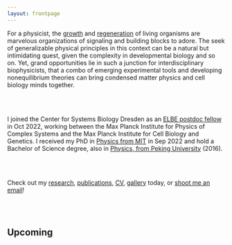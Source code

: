 ```yaml
---
layout: frontpage
---
```

<head>
<meta name="google-site-verification" content="tQTkntqf--gRoUTY2bDEMEVCEDTUDNGSliP75jh6fwY" />
<style>
.center {
  text-align: center;
}
</style>
</head>

<body> 

For a physicist, the <a href="https://www.pnas.org/doi/10.1073/pnas.2104191118#sm01">growth</a> and <a href="https://movie.rupress.org/video/10.1083/jcb.201203154/video-1">regeneration</a> of living organisms are marvelous organizations of signaling and building blocks to adore. The seek of generalizable physical principles in this context can be a natural but intimidating quest, given the complexity in developmental biology and so on. Yet, grand opportunities lie in such a junction for interdisciplinary biophysicists, that a combo of emerging experimental tools and developing nonequilibrium theories can bring condensed matter physics and cell biology minds together.
<!-- https://movie.rupress.org/video/10.1083/jcb.201203154/video-1 -->
<br><br>

I joined the Center for Systems Biology Dresden as an <a href="https://www.csbdresden.de/join-us/as-a-postdoc/">ELBE postdoc fellow</a> in Oct 2022, working between the Max Planck Institute for Physics of Complex Systems and the Max Planck Institute for Cell Biology and Genetics. I received my PhD in <a href="https://physics.mit.edu">Physics from MIT</a> in Sep 2022 and hold a Bachelor of Science degree, also in <a href="https://english.phy.pku.edu.cn">Physics, from Peking University</a> (2016).

<br><br>

Check out my <a href="/research-page.html">research</a>, <a href="/pub-page.html">publications</a>, <a href="{{ site.baseurl }}/pdfs/CV_JinghuiLiu_2022Oct.pdf">CV</a>, <a href="/aboutme.html">gallery</a> today, or <a href="mailto:jinghui.liu@pks.mpg.de">shoot me an email</a>!

<br><br>

<!-- I worked on the protein patterning process in dividing starfish eggs and more recently wound healing response in zebrafish. My research interest lies in understanding the organization principles of information-transmitting biological processes. -->

<!-- Combining tools of experiments, theory-driven analyses and numerical simulations, I took the sea star (<i>P. Miniata</i>) egg cell as a model system and studied <a href="\proj-turbulence.html">the organization principle of a developmental signaling process from a topological point of view</a>. Motivated by the information-processing nature of the biological process, we also explored and established <a href="\proj-braiding.html">the close correspondence between information loss and the topologically-significant braiding dynamics</a>. On the tool development perspective, I have designed and implemented <a href="\proj-optogenetics.html">an optogenetics system in the sea star egg cell to harness controllability in the mechanochemical machinery</a>. In the future I plan to continue pursuit on this line of research interest, <a href="\research-page.html#future">potentially in more sophisciated biological and physical settings.</a> -->

</body>

## Upcoming

<!-- ### Mar 19, 2021
I'm giving a talk at 2021 APS (virtual) on the braiding project: <a href="https://meetings.aps.org/Meeting/MAR21/Session/Y11.12">(Session Y11) Mechanics of Cells and Tissues VI</a>.
### Mar 17, 2021
My colleague and collaborator, Yu-Chen Chao @Harvard SEAS is giving a talk at 2021 APS (virtual) on the pattern-energentics project: <a href="https://meetings.aps.org/Meeting/MAR21/Session/M11.9">(Session M11) Mechanics of Cells and Tissues III</a>.
### Jan 5, 2021
My collaborator, Jan Totz @MIT Math is giving a talk on our braiding project at <a href="https://www.chem.fsu.edu/~steinbock/Nonlin21Program.html.">2021 Nonlinear Dynamics in STEM Symposium</a>!  -->


<!--Text can be **bold**, _italic_, or ~~strikethrough~~.

There should be whitespace between paragraphs.

There should be whitespace between paragraphs. We recommend including a README, or a file with information about your project.-->


<!--


# Header 1

This is a normal paragraph following a header. GitHub is a code hosting platform for version control and collaboration. It lets you and others work together on projects from anywhere.

## Header 2

> This is a blockquote following a header.
>
> When something is important enough, you do it even if the odds are not in your favor.

### Header 3

```js
// Javascript code with syntax highlighting.
var fun = function lang(l) {
  dateformat.i18n = require('./lang/' + l)
  return true;
}
```

```ruby
# Ruby code with syntax highlighting
GitHubPages::Dependencies.gems.each do |gem, version|
  s.add_dependency(gem, "= #{version}")
end
```

#### Header 4

*   This is an unordered list following a header.
*   This is an unordered list following a header.
*   This is an unordered list following a header.

##### Header 5

1.  This is an ordered list following a header.
2.  This is an ordered list following a header.
3.  This is an ordered list following a header.

###### Header 6

| head1        | head two          | three |
|:-------------|:------------------|:------|
| ok           | good swedish fish | nice  |
| out of stock | good and plenty   | nice  |
| ok           | good `oreos`      | hmm   |
| ok           | good `zoute` drop | yumm  |

### There's a horizontal rule below this.

* * *

### Here is an unordered list:

*   Item foo
*   Item bar
*   Item baz
*   Item zip

### And an ordered list:

1.  Item one
1.  Item two
1.  Item three
1.  Item four

### And a nested list:

- level 1 item
  - level 2 item
  - level 2 item
    - level 3 item
    - level 3 item
- level 1 item
  - level 2 item
  - level 2 item
  - level 2 item
- level 1 item
  - level 2 item
  - level 2 item
- level 1 item

### Small image

![Octocat](https://github.githubassets.com/images/icons/emoji/octocat.png)

### Large image

![Branching](https://guides.github.com/activities/hello-world/branching.png)


### Definition lists can be used with HTML syntax.

<dl>
<dt>Name</dt>
<dd>Godzilla</dd>
<dt>Born</dt>
<dd>1952</dd>
<dt>Birthplace</dt>
<dd>Japan</dd>
<dt>Color</dt>
<dd>Green</dd>
</dl>

```
Long, single-line code blocks should not wrap. They should horizontally scroll if they are too long. This line should be long enough to demonstrate this.
```

```
The final element.
```
-->